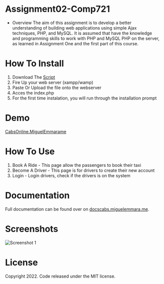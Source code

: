 # Assignment02-Comp721
- Overview
The aim of this assignment is to develop a better understanding of building web
applications using simple Ajax techniques, PHP, and MySQL. It is assumed that have
the knowledge and programming skills to work with PHP and MySQL PHP on the
server, as learned in Assignment One and the first part of this course.

# How To Install
1. Download The [Script](https://github.com/MiguelEmmara-ai/Assignment02-Comp721/archive/refs/tags/v2.7.zip)
2. Fire Up your web server (xampp/wamp)
3. Paste Or Upload the file onto the webserver
4. Acces the index.php
5. For the first time instalation, you will run through the installation prompt

# Demo
[CabsOnline.MiguelEmmarame](https://cabsonline.miguelemmara.me/)

# How To Use
1. Book A Ride      - This page allow the passengers to book their taxi
2. Become A Driver  - This page is for drivers to create their new account
3. Login            - Login drivers, check if the drivers is on the system

# Documentation
Full documentation can be found over on [docscabs.miguelemmara.me](https://docscabs.miguelemmara.me/).
# Screenshots
![Screenshot 1](https://github.com/MiguelEmmara-ai/Assignment02-Comp721/blob/release/v1.0/screenshots/screencapture-localhost-assignment02-release-v1.png)

# License
Copyright 2022. Code released under the MIT license.
